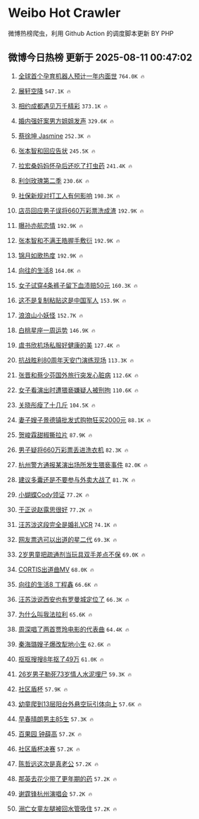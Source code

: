 # Weibo Hot Crawler 



微博热榜爬虫，利用 Github Action 的调度脚本更新 BY PHP 


## 微博今日热榜 更新于 2025-08-11 00:47:02 
1. [全球首个孕育机器人预计一年内面世](https://s.weibo.com/weibo?q=%23%E5%85%A8%E7%90%83%E9%A6%96%E4%B8%AA%E5%AD%95%E8%82%B2%E6%9C%BA%E5%99%A8%E4%BA%BA%E9%A2%84%E8%AE%A1%E4%B8%80%E5%B9%B4%E5%86%85%E9%9D%A2%E4%B8%96%23&t=31&band_rank=1&Refer=top) `764.0K 🔥` 

1. [展轩空降](https://s.weibo.com/weibo?q=%E5%B1%95%E8%BD%A9%E7%A9%BA%E9%99%8D&t=31&band_rank=2&Refer=top) `547.1K 🔥` 

1. [相约成都遇见万千精彩](https://s.weibo.com/weibo?q=%23%E7%9B%B8%E7%BA%A6%E6%88%90%E9%83%BD%E9%81%87%E8%A7%81%E4%B8%87%E5%8D%83%E7%B2%BE%E5%BD%A9%23&t=31&band_rank=3&Refer=top) `373.1K 🔥` 

1. [婚内强奸案男方姐姐发声](https://s.weibo.com/weibo?q=%23%E5%A9%9A%E5%86%85%E5%BC%BA%E5%A5%B8%E6%A1%88%E7%94%B7%E6%96%B9%E5%A7%90%E5%A7%90%E5%8F%91%E5%A3%B0%23&t=31&band_rank=4&Refer=top) `329.6K 🔥` 

1. [蔡徐坤 Jasmine](https://s.weibo.com/weibo?q=%E8%94%A1%E5%BE%90%E5%9D%A4%20Jasmine&t=31&band_rank=5&Refer=top) `252.3K 🔥` 

1. [张本智和回应告状](https://s.weibo.com/weibo?q=%23%E5%BC%A0%E6%9C%AC%E6%99%BA%E5%92%8C%E5%9B%9E%E5%BA%94%E5%91%8A%E7%8A%B6%23&t=31&band_rank=6&Refer=top) `245.5K 🔥` 

1. [拉宏桑妈妈怀孕后还吃了打虫药](https://s.weibo.com/weibo?q=%23%E6%8B%89%E5%AE%8F%E6%A1%91%E5%A6%88%E5%A6%88%E6%80%80%E5%AD%95%E5%90%8E%E8%BF%98%E5%90%83%E4%BA%86%E6%89%93%E8%99%AB%E8%8D%AF%23&t=31&band_rank=7&Refer=top) `241.4K 🔥` 

1. [利剑玫瑰第二季](https://s.weibo.com/weibo?q=%23%E5%88%A9%E5%89%91%E7%8E%AB%E7%91%B0%E7%AC%AC%E4%BA%8C%E5%AD%A3%23&t=31&band_rank=8&Refer=top) `230.6K 🔥` 

1. [社保新规对打工人有何影响](https://s.weibo.com/weibo?q=%23%E7%A4%BE%E4%BF%9D%E6%96%B0%E8%A7%84%E5%AF%B9%E6%89%93%E5%B7%A5%E4%BA%BA%E6%9C%89%E4%BD%95%E5%BD%B1%E5%93%8D%23&t=31&band_rank=9&Refer=top) `198.3K 🔥` 

1. [店员回应男子误将660万彩票洗成渣](https://s.weibo.com/weibo?q=%23%E5%BA%97%E5%91%98%E5%9B%9E%E5%BA%94%E7%94%B7%E5%AD%90%E8%AF%AF%E5%B0%86660%E4%B8%87%E5%BD%A9%E7%A5%A8%E6%B4%97%E6%88%90%E6%B8%A3%23&t=31&band_rank=10&Refer=top) `192.9K 🔥` 

1. [曝孙亦航恋情](https://s.weibo.com/weibo?q=%23%E6%9B%9D%E5%AD%99%E4%BA%A6%E8%88%AA%E6%81%8B%E6%83%85%23&t=31&band_rank=11&Refer=top) `192.9K 🔥` 

1. [张本智和不满王皓握手敷衍](https://s.weibo.com/weibo?q=%E5%BC%A0%E6%9C%AC%E6%99%BA%E5%92%8C%E4%B8%8D%E6%BB%A1%E7%8E%8B%E7%9A%93%E6%8F%A1%E6%89%8B%E6%95%B7%E8%A1%8D&t=31&band_rank=12&Refer=top) `192.9K 🔥` 

1. [锦月如歌热度](https://s.weibo.com/weibo?q=%23%E9%94%A6%E6%9C%88%E5%A6%82%E6%AD%8C%E7%83%AD%E5%BA%A6%23&t=31&band_rank=13&Refer=top) `192.9K 🔥` 

1. [向往的生活8](https://s.weibo.com/weibo?q=%23%E5%90%91%E5%BE%80%E7%9A%84%E7%94%9F%E6%B4%BB8%23&t=31&band_rank=14&Refer=top) `164.0K 🔥` 

1. [女子试穿4条裤子留下血渍赔50元](https://s.weibo.com/weibo?q=%23%E5%A5%B3%E5%AD%90%E8%AF%95%E7%A9%BF4%E6%9D%A1%E8%A3%A4%E5%AD%90%E7%95%99%E4%B8%8B%E8%A1%80%E6%B8%8D%E8%B5%9450%E5%85%83%23&t=31&band_rank=15&Refer=top) `160.3K 🔥` 

1. [这不是复制粘贴这是中国军人](https://s.weibo.com/weibo?q=%23%E8%BF%99%E4%B8%8D%E6%98%AF%E5%A4%8D%E5%88%B6%E7%B2%98%E8%B4%B4%E8%BF%99%E6%98%AF%E4%B8%AD%E5%9B%BD%E5%86%9B%E4%BA%BA%23&t=31&band_rank=16&Refer=top) `153.9K 🔥` 

1. [浪浪山小妖怪](https://s.weibo.com/weibo?q=%23%E6%B5%AA%E6%B5%AA%E5%B1%B1%E5%B0%8F%E5%A6%96%E6%80%AA%23&t=31&band_rank=17&Refer=top) `152.7K 🔥` 

1. [白桃星座一周运势](https://s.weibo.com/weibo?q=%E7%99%BD%E6%A1%83%E6%98%9F%E5%BA%A7%E4%B8%80%E5%91%A8%E8%BF%90%E5%8A%BF&t=31&band_rank=18&Refer=top) `146.9K 🔥` 

1. [虞书欣机场私服好健康的美](https://s.weibo.com/weibo?q=%E8%99%9E%E4%B9%A6%E6%AC%A3%E6%9C%BA%E5%9C%BA%E7%A7%81%E6%9C%8D%E5%A5%BD%E5%81%A5%E5%BA%B7%E7%9A%84%E7%BE%8E&t=31&band_rank=19&Refer=top) `127.4K 🔥` 

1. [抗战胜利80周年天安门演练现场](https://s.weibo.com/weibo?q=%23%E6%8A%97%E6%88%98%E8%83%9C%E5%88%A980%E5%91%A8%E5%B9%B4%E5%A4%A9%E5%AE%89%E9%97%A8%E6%BC%94%E7%BB%83%E7%8E%B0%E5%9C%BA%23&t=31&band_rank=20&Refer=top) `113.3K 🔥` 

1. [张晋和蔡少芬国外旅行突发心脏病](https://s.weibo.com/weibo?q=%23%E5%BC%A0%E6%99%8B%E5%92%8C%E8%94%A1%E5%B0%91%E8%8A%AC%E5%9B%BD%E5%A4%96%E6%97%85%E8%A1%8C%E7%AA%81%E5%8F%91%E5%BF%83%E8%84%8F%E7%97%85%23&t=31&band_rank=21&Refer=top) `112.6K 🔥` 

1. [女子看演出时遭猥亵嫌疑人被刑拘](https://s.weibo.com/weibo?q=%23%E5%A5%B3%E5%AD%90%E7%9C%8B%E6%BC%94%E5%87%BA%E6%97%B6%E9%81%AD%E7%8C%A5%E4%BA%B5%E5%AB%8C%E7%96%91%E4%BA%BA%E8%A2%AB%E5%88%91%E6%8B%98%23&t=31&band_rank=22&Refer=top) `110.6K 🔥` 

1. [关晓彤瘦了十几斤](https://s.weibo.com/weibo?q=%23%E5%85%B3%E6%99%93%E5%BD%A4%E7%98%A6%E4%BA%86%E5%8D%81%E5%87%A0%E6%96%A4%23&t=31&band_rank=23&Refer=top) `104.5K 🔥` 

1. [妻子嫂子景德镇批发式购物狂买2000元](https://s.weibo.com/weibo?q=%23%E5%A6%BB%E5%AD%90%E5%AB%82%E5%AD%90%E6%99%AF%E5%BE%B7%E9%95%87%E6%89%B9%E5%8F%91%E5%BC%8F%E8%B4%AD%E7%89%A9%E7%8B%82%E4%B9%B02000%E5%85%83%23&t=31&band_rank=24&Refer=top) `88.1K 🔥` 

1. [贺峻霖甜椒撕拉片](https://s.weibo.com/weibo?q=%23%E8%B4%BA%E5%B3%BB%E9%9C%96%E7%94%9C%E6%A4%92%E6%92%95%E6%8B%89%E7%89%87%23&t=31&band_rank=25&Refer=top) `87.9K 🔥` 

1. [男子疑将660万彩票丢进洗衣机](https://s.weibo.com/weibo?q=%23%E7%94%B7%E5%AD%90%E7%96%91%E5%B0%86660%E4%B8%87%E5%BD%A9%E7%A5%A8%E4%B8%A2%E8%BF%9B%E6%B4%97%E8%A1%A3%E6%9C%BA%23&t=31&band_rank=26&Refer=top) `82.3K 🔥` 

1. [杭州警方通报某演出场所发生猥亵事件](https://s.weibo.com/weibo?q=%23%E6%9D%AD%E5%B7%9E%E8%AD%A6%E6%96%B9%E9%80%9A%E6%8A%A5%E6%9F%90%E6%BC%94%E5%87%BA%E5%9C%BA%E6%89%80%E5%8F%91%E7%94%9F%E7%8C%A5%E4%BA%B5%E4%BA%8B%E4%BB%B6%23&t=31&band_rank=27&Refer=top) `82.0K 🔥` 

1. [建议多囊还是不要参与外卖大战了](https://s.weibo.com/weibo?q=%23%E5%BB%BA%E8%AE%AE%E5%A4%9A%E5%9B%8A%E8%BF%98%E6%98%AF%E4%B8%8D%E8%A6%81%E5%8F%82%E4%B8%8E%E5%A4%96%E5%8D%96%E5%A4%A7%E6%88%98%E4%BA%86%23&t=31&band_rank=28&Refer=top) `81.7K 🔥` 

1. [小蝴蝶Cody领证](https://s.weibo.com/weibo?q=%E5%B0%8F%E8%9D%B4%E8%9D%B6Cody%E9%A2%86%E8%AF%81&t=31&band_rank=29&Refer=top) `77.2K 🔥` 

1. [于正说赵露思很好](https://s.weibo.com/weibo?q=%23%E4%BA%8E%E6%AD%A3%E8%AF%B4%E8%B5%B5%E9%9C%B2%E6%80%9D%E5%BE%88%E5%A5%BD%23&t=31&band_rank=30&Refer=top) `77.2K 🔥` 

1. [汪苏泷这段完全是婚礼VCR](https://s.weibo.com/weibo?q=%E6%B1%AA%E8%8B%8F%E6%B3%B7%E8%BF%99%E6%AE%B5%E5%AE%8C%E5%85%A8%E6%98%AF%E5%A9%9A%E7%A4%BCVCR&t=31&band_rank=31&Refer=top) `74.1K 🔥` 

1. [网友票选可以出道的星二代](https://s.weibo.com/weibo?q=%23%E7%BD%91%E5%8F%8B%E7%A5%A8%E9%80%89%E5%8F%AF%E4%BB%A5%E5%87%BA%E9%81%93%E7%9A%84%E6%98%9F%E4%BA%8C%E4%BB%A3%23&t=31&band_rank=32&Refer=top) `69.3K 🔥` 

1. [2岁男童把疏通剂当玩具双手差点不保](https://s.weibo.com/weibo?q=%232%E5%B2%81%E7%94%B7%E7%AB%A5%E6%8A%8A%E7%96%8F%E9%80%9A%E5%89%82%E5%BD%93%E7%8E%A9%E5%85%B7%E5%8F%8C%E6%89%8B%E5%B7%AE%E7%82%B9%E4%B8%8D%E4%BF%9D%23&t=31&band_rank=33&Refer=top) `69.0K 🔥` 

1. [CORTIS出道曲MV](https://s.weibo.com/weibo?q=%23CORTIS%E5%87%BA%E9%81%93%E6%9B%B2MV%23&t=31&band_rank=34&Refer=top) `68.0K 🔥` 

1. [向往的生活8 丁程鑫](https://s.weibo.com/weibo?q=%E5%90%91%E5%BE%80%E7%9A%84%E7%94%9F%E6%B4%BB8%20%E4%B8%81%E7%A8%8B%E9%91%AB&t=31&band_rank=35&Refer=top) `66.6K 🔥` 

1. [汪苏泷说西安也有罗曼城定位了](https://s.weibo.com/weibo?q=%E6%B1%AA%E8%8B%8F%E6%B3%B7%E8%AF%B4%E8%A5%BF%E5%AE%89%E4%B9%9F%E6%9C%89%E7%BD%97%E6%9B%BC%E5%9F%8E%E5%AE%9A%E4%BD%8D%E4%BA%86&t=31&band_rank=36&Refer=top) `66.3K 🔥` 

1. [为什么叫我法拉利](https://s.weibo.com/weibo?q=%E4%B8%BA%E4%BB%80%E4%B9%88%E5%8F%AB%E6%88%91%E6%B3%95%E6%8B%89%E5%88%A9&t=31&band_rank=37&Refer=top) `65.6K 🔥` 

1. [周深唱了两首贾玲电影的代表曲](https://s.weibo.com/weibo?q=%E5%91%A8%E6%B7%B1%E5%94%B1%E4%BA%86%E4%B8%A4%E9%A6%96%E8%B4%BE%E7%8E%B2%E7%94%B5%E5%BD%B1%E7%9A%84%E4%BB%A3%E8%A1%A8%E6%9B%B2&t=31&band_rank=38&Refer=top) `64.4K 🔥` 

1. [秦海璐嫂子爆改犁地小生](https://s.weibo.com/weibo?q=%E7%A7%A6%E6%B5%B7%E7%92%90%E5%AB%82%E5%AD%90%E7%88%86%E6%94%B9%E7%8A%81%E5%9C%B0%E5%B0%8F%E7%94%9F&t=31&band_rank=39&Refer=top) `62.6K 🔥` 

1. [抠抠搜搜8年抠了49万](https://s.weibo.com/weibo?q=%E6%8A%A0%E6%8A%A0%E6%90%9C%E6%90%9C8%E5%B9%B4%E6%8A%A0%E4%BA%8649%E4%B8%87&t=31&band_rank=40&Refer=top) `61.0K 🔥` 

1. [26岁男子勒死73岁情人水泥埋尸](https://s.weibo.com/weibo?q=%2326%E5%B2%81%E7%94%B7%E5%AD%90%E5%8B%92%E6%AD%BB73%E5%B2%81%E6%83%85%E4%BA%BA%E6%B0%B4%E6%B3%A5%E5%9F%8B%E5%B0%B8%23&t=31&band_rank=41&Refer=top) `59.3K 🔥` 

1. [社区盾杯](https://s.weibo.com/weibo?q=%23%E7%A4%BE%E5%8C%BA%E7%9B%BE%E6%9D%AF%23&t=31&band_rank=42&Refer=top) `57.9K 🔥` 

1. [幼童爬到13层阳台外悬空玩引体向上](https://s.weibo.com/weibo?q=%23%E5%B9%BC%E7%AB%A5%E7%88%AC%E5%88%B013%E5%B1%82%E9%98%B3%E5%8F%B0%E5%A4%96%E6%82%AC%E7%A9%BA%E7%8E%A9%E5%BC%95%E4%BD%93%E5%90%91%E4%B8%8A%23&t=31&band_rank=43&Refer=top) `57.6K 🔥` 

1. [早春晴朗男主85生](https://s.weibo.com/weibo?q=%23%E6%97%A9%E6%98%A5%E6%99%B4%E6%9C%97%E7%94%B7%E4%B8%BB85%E7%94%9F%23&t=31&band_rank=44&Refer=top) `57.3K 🔥` 

1. [百果园 钟薛高](https://s.weibo.com/weibo?q=%E7%99%BE%E6%9E%9C%E5%9B%AD%20%E9%92%9F%E8%96%9B%E9%AB%98&t=31&band_rank=45&Refer=top) `57.2K 🔥` 

1. [社区盾杯决赛](https://s.weibo.com/weibo?q=%23%E7%A4%BE%E5%8C%BA%E7%9B%BE%E6%9D%AF%E5%86%B3%E8%B5%9B%23&t=31&band_rank=46&Refer=top) `57.2K 🔥` 

1. [陈哲远这次是真老公](https://s.weibo.com/weibo?q=%E9%99%88%E5%93%B2%E8%BF%9C%E8%BF%99%E6%AC%A1%E6%98%AF%E7%9C%9F%E8%80%81%E5%85%AC&t=31&band_rank=47&Refer=top) `57.2K 🔥` 

1. [那英去花少带了更年期的药](https://s.weibo.com/weibo?q=%23%E9%82%A3%E8%8B%B1%E5%8E%BB%E8%8A%B1%E5%B0%91%E5%B8%A6%E4%BA%86%E6%9B%B4%E5%B9%B4%E6%9C%9F%E7%9A%84%E8%8D%AF%23&t=31&band_rank=48&Refer=top) `57.2K 🔥` 

1. [谢霆锋杭州演唱会](https://s.weibo.com/weibo?q=%E8%B0%A2%E9%9C%86%E9%94%8B%E6%9D%AD%E5%B7%9E%E6%BC%94%E5%94%B1%E4%BC%9A&t=31&band_rank=49&Refer=top) `57.2K 🔥` 

1. [溺亡女童左腿被回水管吸住](https://s.weibo.com/weibo?q=%23%E6%BA%BA%E4%BA%A1%E5%A5%B3%E7%AB%A5%E5%B7%A6%E8%85%BF%E8%A2%AB%E5%9B%9E%E6%B0%B4%E7%AE%A1%E5%90%B8%E4%BD%8F%23&t=31&band_rank=50&Refer=top) `57.2K 🔥` 

